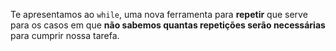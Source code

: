 Te apresentamos ao `while`, uma nova ferramenta para **repetir** que serve para os casos em que **não sabemos quantas repetições serão necessárias** para cumprir nossa tarefa.
